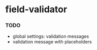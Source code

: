 # field-validator

### TODO

- global settings: validation messages
- validation message with placeholders